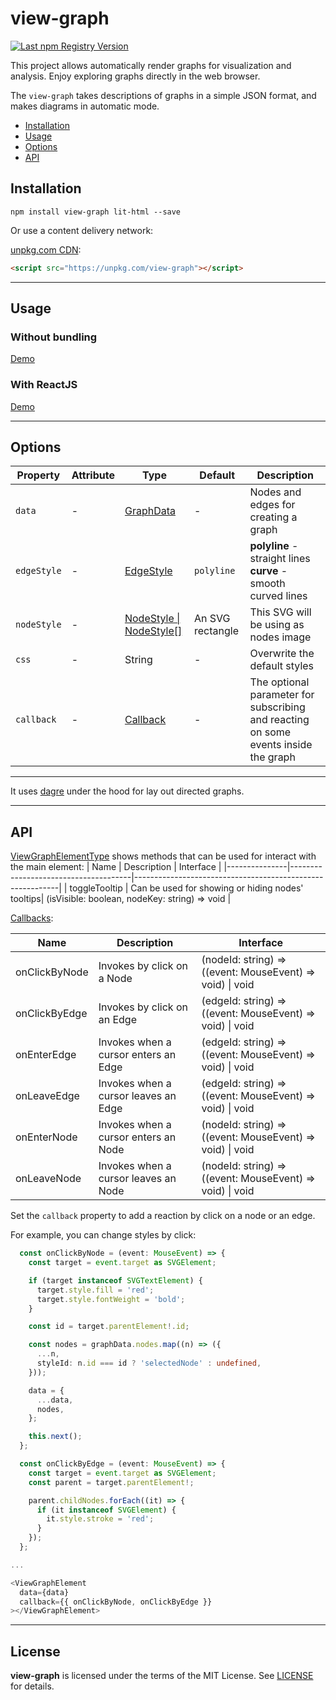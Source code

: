 # view-graph

<a href="https://www.npmjs.com/package/view-graph">
  <img src="https://img.shields.io/npm/v/view-graph.svg?logo=npm" alt="Last npm Registry Version">
</a>


This project allows automatically render graphs for visualization and analysis. Enjoy exploring graphs directly in the web browser. 

The `view-graph` takes descriptions of graphs in a simple JSON format, and makes diagrams in automatic mode.



- [Installation](#installation)
- [Usage](#usage)
- [Options](#options)
- [API](#api)

## Installation

```
npm install view-graph lit-html --save
```


Or use a content delivery network:

[unpkg.com CDN](https://unpkg.com/view-graph):

```html
<script src="https://unpkg.com/view-graph"></script>
```

---

## Usage

### Without bundling

[Demo](https://codepen.io/sumbad/pen/ZExGbpe)

### With ReactJS

[Demo](https://codesandbox.io/s/view-graph-react-q8wn87?file=/src/App.tsx)

---


## Options


<table>
  <thead>
    <tr>
    <th>Property</th>
    <th>Attribute</th>
    <th>Type</th>
    <th>Default</th>
    <th>Description</th>
    </tr>
  </thead>
  <tbody>
    <tr>
      <td>
        <code>data</code>
      </td>
      <td>
        -
      </td>
      <td>
        <a href="./src/@types/graph.type.ts">GraphData</a>
      </td>
      <td>
        -
      </td>
      <td>
        Nodes and edges for creating a graph
      </td>
    </tr>
    <tr>
      <td>
        <code>edgeStyle</code>
      </td>
      <td>
        -
      </td>
      <td>
        <a href="./src/@types/graph.type.ts">EdgeStyle</a>
      </td>
      <td>
        <code>polyline</code>
      </td>
      <td>
        <b>polyline</b> - straight lines
        <br>
        <b>curve</b> - smooth curved lines
      </td>
    </tr>
    <tr>
      <td>
        <code>nodeStyle</code>
      </td>
      <td>
        -
      </td>
      <td>
        <a href="./src/@types/graph.type.ts">NodeStyle | NodeStyle[]</a>
      </td>
      <td>
        An SVG rectangle
      </td>
      <td>
        This SVG will be using as nodes image
      </td>
    </tr>
    <tr>
      <td>
        <code>css</code>
      </td>
      <td>
        -
      </td>
      <td>
        String
      </td>
      <td>
        -
      </td>
      <td>
        Overwrite the default styles
      </td>
    </tr>
    <tr>
      <td>
        <code>callback</code>
      </td>
      <td>
        -
      </td>
      <td>
        <a href="./src/@types/graph.type.ts">Callback</a>
      </td>
      <td>
        -
      </td>
      <td>
        The optional parameter for subscribing and reacting on some events inside the graph
      </td>
    </tr>
  </tbody>
</table>

---



It uses [dagre](https://github.com/dagrejs/dagre) under the hood for lay out directed graphs.


---

## API

[ViewGraphElementType](./src/viewGraph.element.tsx) shows methods that can be used for interact with the main element:
| Name          | Description                          | Interface                                                 |
|---------------|--------------------------------------|-----------------------------------------------------------|
| toggleTooltip | Can be used for showing or hiding nodes' tooltips| (isVisible: boolean, nodeKey: string) => void |


[Callbacks](./src/@types/graph.type.ts):

| Name          | Description                          | Interface                                                 |
|---------------|--------------------------------------|-----------------------------------------------------------|
| onClickByNode | Invokes by click on a Node           | (nodeId: string) => ((event: MouseEvent) => void) \| void |
| onClickByEdge | Invokes by click on an Edge          | (edgeId: string) => ((event: MouseEvent) => void) \| void |
| onEnterEdge   | Invokes when a cursor enters an Edge | (edgeId: string) => ((event: MouseEvent) => void) \| void |
| onLeaveEdge   | Invokes when a cursor leaves an Edge | (edgeId: string) => ((event: MouseEvent) => void) \| void |
| onEnterNode   | Invokes when a cursor enters an Node | (nodeId: string) => ((event: MouseEvent) => void) \| void |
| onLeaveNode   | Invokes when a cursor leaves an Node | (nodeId: string) => ((event: MouseEvent) => void) \| void |

Set the `callback` property to add a reaction by click on a node or an edge.

For example, you can change styles by click:

```typescript
  const onClickByNode = (event: MouseEvent) => {
    const target = event.target as SVGElement;

    if (target instanceof SVGTextElement) {
      target.style.fill = 'red';
      target.style.fontWeight = 'bold';
    }

    const id = target.parentElement!.id;

    const nodes = graphData.nodes.map((n) => ({
      ...n,
      styleId: n.id === id ? 'selectedNode' : undefined,
    }));

    data = {
      ...data,
      nodes,
    };

    this.next();
  };

  const onClickByEdge = (event: MouseEvent) => {
    const target = event.target as SVGElement;
    const parent = target.parentElement!;

    parent.childNodes.forEach((it) => {
      if (it instanceof SVGElement) {
        it.style.stroke = 'red';
      }
    });
  };

...

<ViewGraphElement
  data={data}
  callback={{ onClickByNode, onClickByEdge }}
></ViewGraphElement>


```


---

## License

**view-graph** is licensed under the terms of the MIT License. See [LICENSE](./LICENSE) for details.